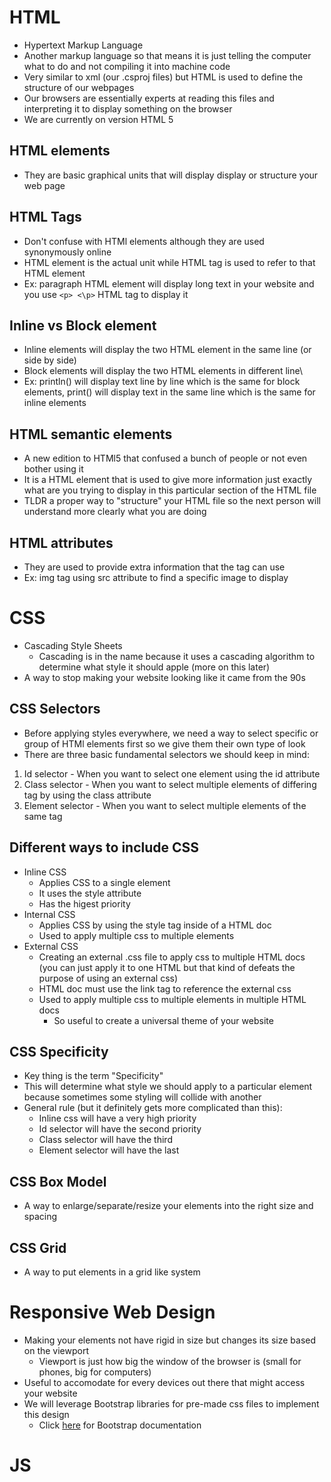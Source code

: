 # HTML
* Hypertext Markup Language
* Another markup language so that means it is just telling the computer what to do and not compiling it into machine code
* Very similar to xml (our .csproj files) but HTML is used to define the structure of our webpages
* Our browsers are essentially experts at reading this files and interpreting it to display something on the browser
* We are currently on version HTML 5

## HTML elements
* They are basic graphical units that will display display or structure your web page

## HTML Tags
* Don't confuse with HTMl elements although they are used synonymously online
* HTML element is the actual unit while HTML tag is used to refer to that HTML element
* Ex: paragraph HTML element will display long text in your website and you use `<p> <\p>` HTML tag to display it

## Inline vs Block element
* Inline elements will display the two HTML element in the same line (or side by side)
* Block elements will display the two HTML elements in different line\
* Ex: println() will display text line by line which is the same for block elements, print() will display text in the same line which is the same for inline elements

## HTML semantic elements
* A new edition to HTMl5 that confused a bunch of people or not even bother using it
* It is a HTML element that is used to give more information just exactly what are you trying to display in this particular section of the HTML file
* TLDR a proper way to "structure" your HTML file so the next person will understand more clearly what you are doing

## HTML attributes
* They are used to provide extra information that the tag can use
* Ex: img tag using src attribute to find a specific image to display

# CSS
* Cascading Style Sheets
    * Cascading is in the name because it uses a cascading algorithm to determine what style it should apple (more on this later)
* A way to stop making your website looking like it came from the 90s

## CSS Selectors
* Before applying styles everywhere, we need a way to select specific or group of HTMl elements first so we give them their own type of look
* There are three basic fundamental selectors we should keep in mind:
1. Id selector - When you want to select one element using the id attribute
2. Class selector - When you want to select multiple elements of differing tag by using the class attribute
3. Element selector - When you want to select multiple elements of the same tag

## Different ways to include CSS
* Inline CSS
    * Applies CSS to a single element
    * It uses the style attribute
    * Has the higest priority
* Internal CSS
    * Applies CSS by using the style tag inside of a HTML doc
    * Used to apply multiple css to multiple elements
* External CSS
    * Creating an external .css file to apply css to multiple HTML docs (you can just apply it to one HTML but that kind of defeats the purpose of using an external css)
    * HTML doc must use the link tag to reference the external css
    * Used to apply multiple css to multiple elements in multiple HTML docs
        * So useful to create a universal theme of your website

## CSS Specificity
* Key thing is the term "Specificity"
* This will determine what style we should apply to a particular element because sometimes some styling will collide with another
* General rule (but it definitely gets more complicated than this): 
    * Inline css will have a very high priority
    * Id selector will have the second priority
    * Class selector will have the third
    * Element selector will have the last

## CSS Box Model
* A way to enlarge/separate/resize your elements into the right size and spacing

## CSS Grid
* A way to put elements in a grid like system

# Responsive Web Design
* Making your elements not have rigid in size but changes its size based on the viewport
    * Viewport is just how big the window of the browser is (small for phones, big for computers)
* Useful to accomodate for every devices out there that might access your website
* We will leverage Bootstrap libraries for pre-made css files to implement this design
    * Click [here](https://getbootstrap.com/docs/5.1/getting-started/introduction/) for Bootstrap documentation

# JS